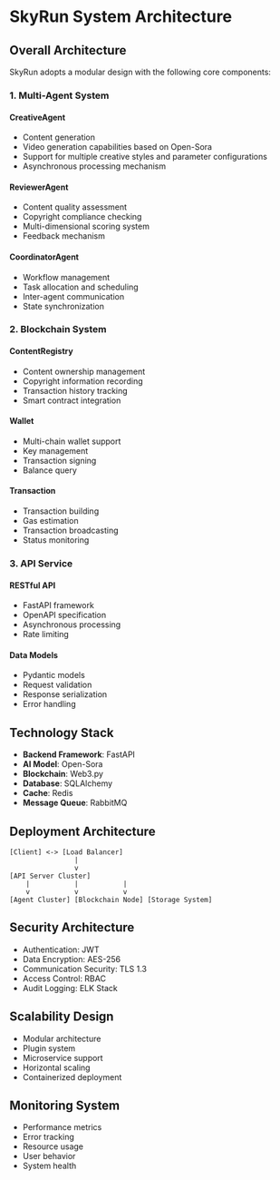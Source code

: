 # SkyRun System Architecture

## Overall Architecture

SkyRun adopts a modular design with the following core components:

### 1. Multi-Agent System

#### CreativeAgent
- Content generation
- Video generation capabilities based on Open-Sora
- Support for multiple creative styles and parameter configurations
- Asynchronous processing mechanism

#### ReviewerAgent
- Content quality assessment
- Copyright compliance checking
- Multi-dimensional scoring system
- Feedback mechanism

#### CoordinatorAgent
- Workflow management
- Task allocation and scheduling
- Inter-agent communication
- State synchronization

### 2. Blockchain System

#### ContentRegistry
- Content ownership management
- Copyright information recording
- Transaction history tracking
- Smart contract integration

#### Wallet
- Multi-chain wallet support
- Key management
- Transaction signing
- Balance query

#### Transaction
- Transaction building
- Gas estimation
- Transaction broadcasting
- Status monitoring

### 3. API Service

#### RESTful API
- FastAPI framework
- OpenAPI specification
- Asynchronous processing
- Rate limiting

#### Data Models
- Pydantic models
- Request validation
- Response serialization
- Error handling

## Technology Stack

- **Backend Framework**: FastAPI
- **AI Model**: Open-Sora
- **Blockchain**: Web3.py
- **Database**: SQLAlchemy
- **Cache**: Redis
- **Message Queue**: RabbitMQ

## Deployment Architecture

```
[Client] <-> [Load Balancer]
                |
                v
[API Server Cluster]
    |           |           |
    v           v           v
[Agent Cluster] [Blockchain Node] [Storage System]
```

## Security Architecture

- Authentication: JWT
- Data Encryption: AES-256
- Communication Security: TLS 1.3
- Access Control: RBAC
- Audit Logging: ELK Stack

## Scalability Design

- Modular architecture
- Plugin system
- Microservice support
- Horizontal scaling
- Containerized deployment

## Monitoring System

- Performance metrics
- Error tracking
- Resource usage
- User behavior
- System health 